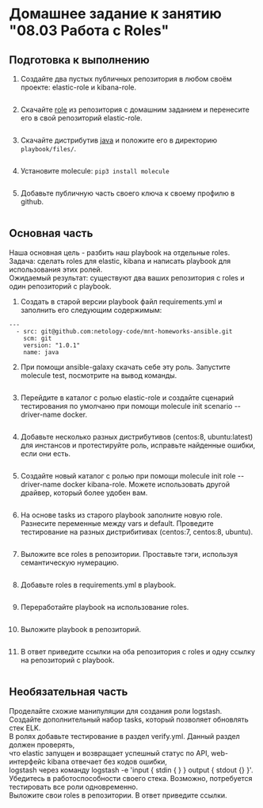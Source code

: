 # Домашнее задание к занятию "08.03 Работа с Roles"

## Подготовка к выполнению  
1. Создайте два пустых публичных репозитория в любом своём проекте: elastic-role и kibana-role.
```

```
2. Скачайте [role](https://github.com/netology-code/mnt-homeworks/blob/master/08-ansible-03-role/roles) из репозитория с домашним заданием и перенесите его в свой репозиторий elastic-role.
```

```
3. Скачайте дистрибутив [java](https://www.oracle.com/java/technologies/javase-jdk11-downloads.html) и положите его в директорию `playbook/files/`.
```

```
4. Установите molecule: `pip3 install molecule`
```

```
5. Добавьте публичную часть своего ключа к своему профилю в github.
```

```

## Основная часть  
Наша основная цель - разбить наш playbook на отдельные roles.  
Задача: сделать roles для elastic, kibana и написать playbook для использования этих ролей.  
Ожидаемый результат: существуют два ваших репозитория с roles и один репозиторий с playbook.

1. Создать в старой версии playbook файл requirements.yml и заполнить его следующим содержимым:  
```
---
  - src: git@github.com:netology-code/mnt-homeworks-ansible.git
    scm: git
    version: "1.0.1"
    name: java 
```
2. При помощи ansible-galaxy скачать себе эту роль. Запустите molecule test, посмотрите на вывод команды.
```

```
3. Перейдите в каталог с ролью elastic-role и создайте сценарий тестирования по умолчаню при помощи molecule init scenario --driver-name docker.
```

```
4. Добавьте несколько разных дистрибутивов (centos:8, ubuntu:latest) для инстансов и протестируйте роль, исправьте найденные ошибки, если они есть.
```

```
5. Создайте новый каталог с ролью при помощи molecule init role --driver-name docker kibana-role. Можете использовать другой драйвер, который более удобен вам.
```

```
6. На основе tasks из старого playbook заполните новую role. Разнесите переменные между vars и default. Проведите тестирование на разных дистрибитивах (centos:7, centos:8, ubuntu).
```

```
7. Выложите все roles в репозитории. Проставьте тэги, используя семантическую нумерацию.
```

```
8. Добавьте roles в requirements.yml в playbook.
```

```
9. Переработайте playbook на использование roles.
```

```
10. Выложите playbook в репозиторий.
```
```
11. В ответ приведите ссылки на оба репозитория с roles и одну ссылку на репозиторий с playbook.
```

```

## Необязательная часть  
Проделайте схожие манипуляции для создания роли logstash.  
Создайте дополнительный набор tasks, который позволяет обновлять стек ELK.  
В ролях добавьте тестирование в раздел verify.yml. Данный раздел должен проверять,  
что elastic запущен и возвращает успешный статус по API, web-интерфейс kibana отвечает без кодов ошибки,  
logstash через команду logstash -e 'input { stdin { } } output { stdout {} }'.  
Убедитесь в работоспособности своего стека. Возможно, потребуется тестировать все роли одновременно.  
Выложите свои roles в репозитории. В ответ приведите ссылки.  
